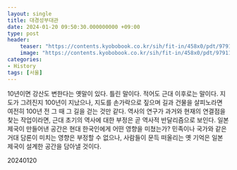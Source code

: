 ```yaml
---
layout: single
title: 대경성부대관
date: 2024-01-20 09:50:30.000000000 +09:00
type: post
header:
    teaser: "https://contents.kyobobook.co.kr/sih/fit-in/458x0/pdt/9791186324011.jpg"
    image: "https://contents.kyobobook.co.kr/sih/fit-in/458x0/pdt/9791186324011.jpg"
categories:
- History
tags: [서울]
---
```


10년이면 강산도 변한다는 옛말이 있다. 틀린 말이다. 적어도 근대 이후로는 말이다. 지도가 그려진지 100년이 지났으나, 지도를 손가락으로 짚으며 길과 건물을 살피노라면 여전히 100년 전 그 때 그 길을 걷는 것만 같다. 역사의 연구가 과거와 현재의 연결점을 찾는 작업이라면, 근대 초기의 역사에 대한 부정은 곧 역사적 반달리즘으로 보인다. 일본 제국이 만들어낸 공간은 현대 한국인에게 어떤 영향을 미쳤는가? 민족이나 국가와 같은 거대 담론이 미치는 영향은 부정할 수 없으나, 사람들이 문득 떠올리는 옛 기억은 일본 제국이 설계한 공간을 담아낼 것이다.

20240120
